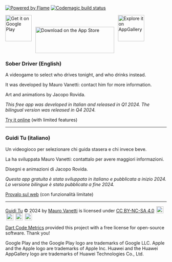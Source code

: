 [![Powered by Flame](https://img.shields.io/badge/Powered%20by-%F0%9F%94%A5-orange.svg)](https://flame-engine.org)
[![Codemagic build status](https://api.codemagic.io/apps/63e0b4f7446236fa9778921d/63e0b4f7446236fa9778921c/status_badge.svg)](https://codemagic.io/app/63e0b4f7446236fa9778921d/63e0b4f7446236fa9778921c/latest_build)

<a href='https://play.google.com/store/apps/details?id=net.coopalice.guiditu'>
<img alt='Get it on Google Play' src='https://github.com/maurovanetti/guidi-tu/blob/main/extra/readme/get-it-on-google-play.png?raw=true' style="height: 82px;"/></a>
&nbsp;
<a href="https://apps.apple.com/it/app/guidi-tu/id6476491805?itscg=30200&itsct=apps_box_badge&mttnsubad=6476491805" style="display: inline-block;">
<img src="https://toolbox.marketingtools.apple.com/api/v2/badges/download-on-the-app-store/black/en-us?releaseDate=1706659200" alt="Download on the App Store" style="width: 246px; height: 82px; vertical-align: middle; object-fit: contain;" /></a>
&nbsp;
<a href='https://url.cloud.huawei.com/pgR2uPpQTS?shareTo=qrcode'>
<img alt='Explore it on AppGallery' src='https://github.com/maurovanetti/guidi-tu/blob/main/extra/readme/explore-it-on-app-gallery.png?raw=true' style="height: 82px;"/>
</a>

### Sober Driver (English)

A videogame to select who drives tonight, and who drinks instead.

It was developed by Mauro Vanetti: contact him for more information.

Art and animations by Jacopo Rovida.

_This free app was developed in Italian and released in Q1 2024. The bilingual version was released in Q4 2024._

[Try it online](https://designateddriver.codemagic.app/) (with limited features)

---

### Guidi Tu (italiano)

Un videogioco per selezionare chi guida stasera e chi invece beve.

La ha sviluppata Mauro Vanetti: contattalo per avere maggiori informazioni.

Disegni e animazioni di Jacopo Rovida.

_Questa app gratuita è stata sviluppata in italiano e pubblicata a inizio 2024. La versione bilingue è stata pubblicata a fine 2024._

[Provalo sul web](https://designateddriver.codemagic.app/) (con funzionalità limitate)

<hr>

<p xmlns:cc="http://creativecommons.org/ns#" xmlns:dct="http://purl.org/dc/terms/"><a property="dct:title" rel="cc:attributionURL" href="https://github.com/maurovanetti/guidi-tu">Guidi Tu</a> © 2024 by <a rel="cc:attributionURL dct:creator" property="cc:attributionName" href="https://maurovanetti.info">Mauro Vanetti</a> is licensed under <a href="http://creativecommons.org/licenses/by-nc-sa/4.0/?ref=chooser-v1" target="_blank" rel="license noopener noreferrer" style="display:inline-block;">CC BY-NC-SA 4.0</a> <img style="height:22px!important;margin-left:3px;vertical-align:text-bottom;" src="https://mirrors.creativecommons.org/presskit/icons/cc.svg?ref=chooser-v1"> <img style="height:22px!important;margin-left:3px;vertical-align:text-bottom;" src="https://mirrors.creativecommons.org/presskit/icons/by.svg?ref=chooser-v1"> <img style="height:22px!important;margin-left:3px;vertical-align:text-bottom;" src="https://mirrors.creativecommons.org/presskit/icons/nc.svg?ref=chooser-v1"> <img style="height:22px!important;margin-left:3px;vertical-align:text-bottom;" src="https://mirrors.creativecommons.org/presskit/icons/sa.svg?ref=chooser-v1"></p>

<a href='https://dcm.dev/'>Dart Code Metrics</a> provided this project with a free license for
open-source software. Thank you!

Google Play and the Google Play logo are trademarks of Google LLC. Apple and the Apple logo are
trademarks of Apple Inc. Huawei and the Huawei AppGallery logo are trademarks of Huawei Technologies
Co., Ltd.
